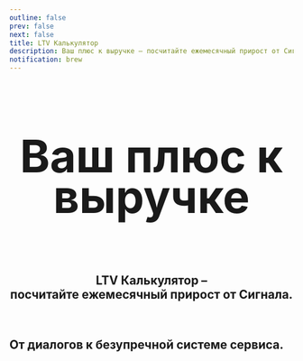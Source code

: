 ```yaml
---
outline: false
prev: false
next: false
title: LTV Калькулятор
description: Ваш плюс к выручке – посчитайте ежемесячный прирост от Сигнала
notification: brew
---
```


<SignalProductsSlider />

<div align="center">

<h1 class="responsive-heading">Ваш плюс к выручке</h1>

<br>

<h2>
  LTV Калькулятор – <br> посчитайте ежемесячный прирост от Сигнала.
</h2>

</div>

<br>

<LTVCalcSwitcher />

## От диалогов к безупречной системе сервиса.

<SignalProductsCards />


<style>
.responsive-heading {
  font-size: 80px !important;
  line-height: 0.9 !important;
}

@media screen and (max-width: 768px) {
  .responsive-heading {
    font-size: 65px !important;
    line-height: 1.1 !important;
  }
}

@media screen and (max-width: 480px) {
  .responsive-heading {
    font-size: 50px !important;
    line-height: 1.1 !important;
  }
}
</style>
